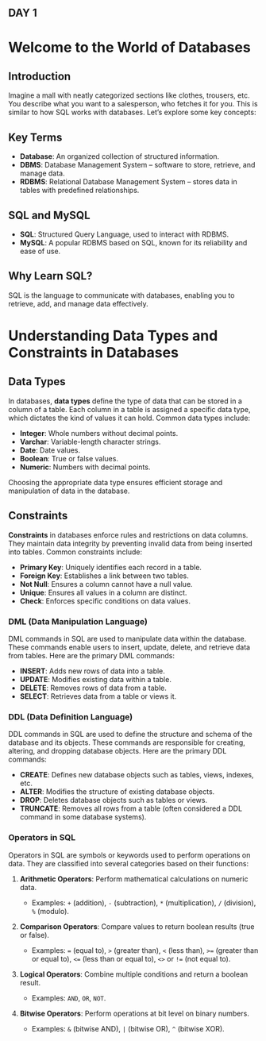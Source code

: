 ## DAY 1 

# Welcome to the World of Databases

## Introduction

Imagine a mall with neatly categorized sections like clothes, trousers, etc. You describe what you want to a salesperson, who fetches it for you. This is similar to how SQL works with databases. Let’s explore some key concepts:

## Key Terms

- **Database**: An organized collection of structured information.
- **DBMS**: Database Management System – software to store, retrieve, and manage data.
- **RDBMS**: Relational Database Management System – stores data in tables with predefined relationships.

## SQL and MySQL

- **SQL**: Structured Query Language, used to interact with RDBMS.
- **MySQL**: A popular RDBMS based on SQL, known for its reliability and ease of use.

## Why Learn SQL?

SQL is the language to communicate with databases, enabling you to retrieve, add, and manage data effectively.


# Understanding Data Types and Constraints in Databases

## Data Types

In databases, **data types** define the type of data that can be stored in a column of a table. Each column in a table is assigned a specific data type, which dictates the kind of values it can hold. Common data types include:

- **Integer**: Whole numbers without decimal points.
- **Varchar**: Variable-length character strings.
- **Date**: Date values.
- **Boolean**: True or false values.
- **Numeric**: Numbers with decimal points.

Choosing the appropriate data type ensures efficient storage and manipulation of data in the database.

## Constraints

**Constraints** in databases enforce rules and restrictions on data columns. They maintain data integrity by preventing invalid data from being inserted into tables. Common constraints include:

- **Primary Key**: Uniquely identifies each record in a table.
- **Foreign Key**: Establishes a link between two tables.
- **Not Null**: Ensures a column cannot have a null value.
- **Unique**: Ensures all values in a column are distinct.
- **Check**: Enforces specific conditions on data values.
  

### DML (Data Manipulation Language)

DML commands in SQL are used to manipulate data within the database. These commands enable users to insert, update, delete, and retrieve data from tables. Here are the primary DML commands:

- **INSERT**: Adds new rows of data into a table.
- **UPDATE**: Modifies existing data within a table.
- **DELETE**: Removes rows of data from a table.
- **SELECT**: Retrieves data from a table or views it.

### DDL (Data Definition Language)

DDL commands in SQL are used to define the structure and schema of the database and its objects. These commands are responsible for creating, altering, and dropping database objects. Here are the primary DDL commands:

- **CREATE**: Defines new database objects such as tables, views, indexes, etc.
- **ALTER**: Modifies the structure of existing database objects.
- **DROP**: Deletes database objects such as tables or views.
- **TRUNCATE**: Removes all rows from a table (often considered a DDL command in some database systems).

### Operators in SQL

Operators in SQL are symbols or keywords used to perform operations on data. They are classified into several categories based on their functions:

1. **Arithmetic Operators**: Perform mathematical calculations on numeric data.
   - Examples: `+` (addition), `-` (subtraction), `*` (multiplication), `/` (division), `%` (modulo).

2. **Comparison Operators**: Compare values to return boolean results (true or false).
   - Examples: `=` (equal to), `>` (greater than), `<` (less than), `>=` (greater than or equal to), `<=` (less than or equal to), `<>` or `!=` (not equal to).

3. **Logical Operators**: Combine multiple conditions and return a boolean result.
   - Examples: `AND`, `OR`, `NOT`.

4. **Bitwise Operators**: Perform operations at bit level on binary numbers.
   - Examples: `&` (bitwise AND), `|` (bitwise OR), `^` (bitwise XOR).


